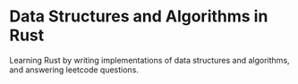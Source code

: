 # Data Structures and Algorithms in Rust

Learning Rust by writing implementations of data structures and algorithms, and answering leetcode questions.
